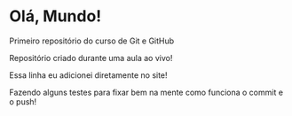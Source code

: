 # Olá, Mundo!
 Primeiro repositório do curso de Git e GitHub

Repositório criado durante uma aula ao vivo!

Essa linha eu adicionei diretamente no site!

Fazendo alguns testes para fixar bem na mente como funciona o commit e o push!
